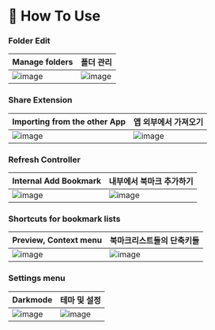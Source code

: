 # 🔎 How To Use

### Folder Edit

|Manage folders| 폴더 관리|
|---|---|
<img alt="image" src="https://github.com/42Box/iOS/assets/85754295/f5164646-5ba0-4193-b9b6-eb1c4e01163e">|<img alt="image" src="https://github.com/42Box/iOS/assets/116494364/e07a8b51-97f6-4c45-a857-63bfb0e42564">|

### Share Extension

|Importing from the other App| 앱 외부에서 가져오기|
|---|---|
<img alt="image" src="https://github.com/42Box/iOS/assets/85754295/cb1f0768-3fe6-40b1-9ca3-ff50f53119f4">|<img alt="image" src="https://github.com/42Box/iOS/assets/116494364/448b6272-8b2e-4127-99f1-4a504ed1441a">|

### Refresh Controller

|Internal Add Bookmark| 내부에서 북마크 추가하기|
|---|---|
<img alt="image" src="https://github.com/42Box/iOS/assets/85754295/7e83aeb6-8518-4183-8084-48e70087a304">|<img alt="image" src="https://github.com/42Box/iOS/assets/116494364/9c8dfdaf-d1da-4e7a-bca9-221017dc1e5d">|

### Shortcuts for bookmark lists

|Preview, Context menu| 북마크리스트들의 단축키들|
|---|---|
|<img alt="image" src="https://github.com/42Box/iOS/assets/85754295/82a5941c-e7d1-43f4-96bd-649ecfcc312e">|<img alt="image" src="https://github.com/42Box/iOS/assets/116494364/0d1a1e51-f9d5-4c65-9883-538c95a977ed">|

### Settings menu
|Darkmode| 테마 및 설정 |
|---|---|
|<img alt="image" src="https://github.com/42Box/iOS/assets/85754295/73f09320-2d85-4ba3-a3b8-067a49a33c55">|<img alt="image" src="https://github.com/42Box/iOS/assets/116494364/edda41cb-e6f9-4113-9b98-7851efe24a58">|
